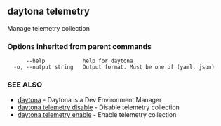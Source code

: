 ## daytona telemetry

Manage telemetry collection

### Options inherited from parent commands

```
      --help            help for daytona
  -o, --output string   Output format. Must be one of (yaml, json)
```

### SEE ALSO

* [daytona](daytona.md)	 - Daytona is a Dev Environment Manager
* [daytona telemetry disable](daytona_telemetry_disable.md)	 - Disable telemetry collection
* [daytona telemetry enable](daytona_telemetry_enable.md)	 - Enable telemetry collection

